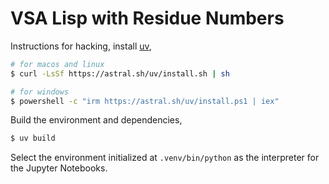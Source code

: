 # VSA Lisp with Residue Numbers

Instructions for hacking, install [uv](https://docs.astral.sh/uv/#highlights),
```sh
# for macos and linux
$ curl -LsSf https://astral.sh/uv/install.sh | sh

# for windows
$ powershell -c "irm https://astral.sh/uv/install.ps1 | iex"
```

Build the environment and dependencies,
```sh
$ uv build
```

Select the environment initialized at `.venv/bin/python` as the 
interpreter for the Jupyter Notebooks.